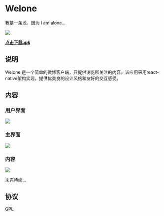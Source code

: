 # Welone 

我是一条龙，因为 I am alone...   

![](http://7xky03.com1.z0.glb.clouddn.com/long@80x80.png)

[**点击下载apk**](https://github.com/ITanCh/Welone/releases/download/v1.0-beta/app-release.apk)

## 说明 

Welone 是一个简单的微博客户端，只提供浏览所关注的内容。该应用采用react-native架构实现，提供优美良的设计风格和友好的交互感受。   

## 内容   

### 用户界面  
![](http://7xky03.com1.z0.glb.clouddn.com/welone_3.png)

### 主界面
![](http://7xky03.com1.z0.glb.clouddn.com/welone_1.png)

### 内容   
![](http://7xky03.com1.z0.glb.clouddn.com/welone_2.png)

未完待续...

## 协议  

GPL